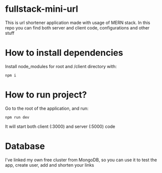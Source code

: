 # fullstack-mini-url

This is url shortener application made with usage of MERN stack. In this repo you can find both server and client code, configurations and other stuff

# How to install dependencies

Install node_modules for root and /client directory with:

```
npm i
```

# How to run project?

Go to the root of the application, and run:

```
npm run dev
```

It will start both client (:3000) and server (:5000) code

# Database

I've linked my own free cluster from MongoDB, so you can use it to test the app,
create user, add and shorten your links
